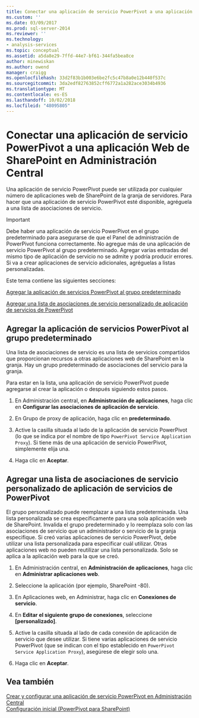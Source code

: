 ```yaml
---
title: Conectar una aplicación de servicio PowerPivot a una aplicación Web de SharePoint en Administración Central | Microsoft Docs
ms.custom: ''
ms.date: 03/09/2017
ms.prod: sql-server-2014
ms.reviewer: ''
ms.technology:
- analysis-services
ms.topic: conceptual
ms.assetid: a5da8e29-7ffd-44e7-bf61-344fa5bea8ce
author: minewiskan
ms.author: owend
manager: craigg
ms.openlocfilehash: 33d2f83b1b003e6be2fc5c47b8a0e12b440f537c
ms.sourcegitcommit: 3da2edf82763852cff6772a1a282ace3034b4936
ms.translationtype: MT
ms.contentlocale: es-ES
ms.lasthandoff: 10/02/2018
ms.locfileid: "48095805"
---
```

# <a name="connect-a-powerpivot-service-application-to-a-sharepoint-web-application-in-central-administration"></a>Conectar una aplicación de servicio PowerPivot a una aplicación Web de SharePoint en Administración Central
  Una aplicación de servicio PowerPivot puede ser utilizada por cualquier número de aplicaciones web de SharePoint de la granja de servidores. Para hacer que una aplicación de servicio PowerPivot esté disponible, agréguela a una lista de asociaciones de servicio.  
  
> [!IMPORTANT]  
>  Debe haber una aplicación de servicio PowerPivot en el grupo predeterminado para asegurarse de que el Panel de administración de PowerPivot funciona correctamente. No agregue más de una aplicación de servicio PowerPivot al grupo predeterminado. Agregar varias entradas del mismo tipo de aplicación de servicio no se admite y podría producir errores. Si va a crear aplicaciones de servicio adicionales, agréguelas a listas personalizadas.  
  
 Este tema contiene las siguientes secciones:  
  
 [Agregar la aplicación de servicios PowerPivot al grupo predeterminado](#default)  
  
 [Agregar una lista de asociaciones de servicio personalizado de aplicación de servicios de PowerPivot](#custom)  
  
##  <a name="default"></a> Agregar la aplicación de servicios PowerPivot al grupo predeterminado  
 Una lista de asociaciones de servicio es una lista de servicios compartidos que proporcionan recursos a otras aplicaciones web de SharePoint en la granja. Hay un grupo predeterminado de asociaciones del servicio para la granja.  
  
 Para estar en la lista, una aplicación de servicio PowerPivot puede agregarse al crear la aplicación o después siguiendo estos pasos.  
  
1.  En Administración central, en **Administración de aplicaciones**, haga clic en **Configurar las asociaciones de aplicación de servicio**.  
  
2.  En Grupo de proxy de aplicación, haga clic en **predeterminado**.  
  
3.  Active la casilla situada al lado de la aplicación de servicio PowerPivot (lo que se indica por el nombre de tipo `PowerPivot Service Application Proxy`). Si tiene más de una aplicación de servicio PowerPivot, simplemente elija una.  
  
4.  Haga clic en **Aceptar**.  
  
##  <a name="custom"></a> Agregar una lista de asociaciones de servicio personalizado de aplicación de servicios de PowerPivot  
 El grupo personalizado puede reemplazar a una lista predeterminada. Una lista personalizada se crea específicamente para una sola aplicación web de SharePoint. Invalida el grupo predeterminado y lo reemplaza solo con las asociaciones de servicio que un administrador o servicio de la granja especifique. Si creó varias aplicaciones de servicio PowerPivot, debe utilizar una lista personalizada para especificar cuál utilizar. Otras aplicaciones web no pueden reutilizar una lista personalizada. Solo se aplica a la aplicación web para la que se creó.  
  
1.  En Administración central, en **Administración de aplicaciones**, haga clic en **Administrar aplicaciones web**.  
  
2.  Seleccione la aplicación (por ejemplo, SharePoint -80).  
  
3.  En Aplicaciones web, en Administrar, haga clic en **Conexiones de servicio**.  
  
4.  En **Editar el siguiente grupo de conexiones**, seleccione **[personalizado]**.  
  
5.  Active la casilla situada al lado de cada conexión de aplicación de servicio que desee utilizar. Si tiene varias aplicaciones de servicio PowerPivot (que se indican con el tipo establecido en `PowerPivot Service Application Proxy`), asegúrese de elegir solo una.  
  
6.  Haga clic en **Aceptar**.  
  
## <a name="see-also"></a>Vea también  
 [Crear y configurar una aplicación de servicio PowerPivot en Administración Central](create-and-configure-power-pivot-service-application-in-ca.md)   
 [Configuración inicial &#40;PowerPivot para SharePoint&#41;](../../sql-server/install/initial-configuration-powerpivot-for-sharepoint.md)  
  
  
